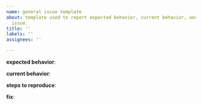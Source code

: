 ```yaml
---
name: general issue template
about: template used to report expected behavior, current behavior, and steps to reproduce
  issue.
title: ''
labels: ''
assignees: ''

---
```


**expected behavior**:

**current behavior**:

**steps to reproduce**:

**fix**:
